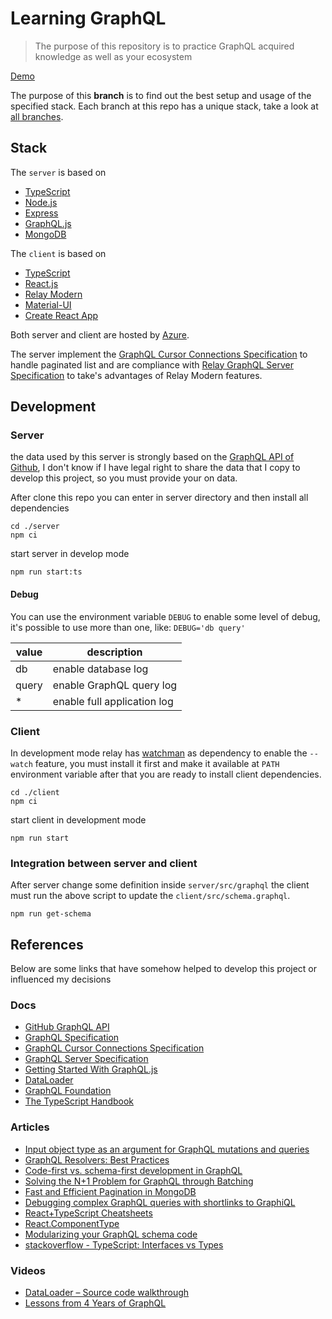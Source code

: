 # Learning GraphQL

> The purpose of this repository is to practice GraphQL acquired knowledge as well as your ecosystem

[Demo](https://belchior-learning-graphql.azurewebsites.net)

The purpose of this **branch** is to find out the best setup and usage of the specified stack. Each branch at this repo has a unique stack, take a look at [all branches](https://github.com/belchior/learning-graphql/branches/all).

## Stack

The `server` is based on

- [TypeScript](https://github.com/microsoft/TypeScript)
- [Node.js](https://github.com/nodejs/node)
- [Express](https://github.com/expressjs/express)
- [GraphQL.js](https://github.com/graphql/graphql-js)
- [MongoDB](https://www.mongodb.com/)

The `client` is based on

- [TypeScript](https://github.com/microsoft/TypeScript)
- [React.js](https://github.com/facebook/react)
- [Relay Modern](https://github.com/facebook/relay)
- [Material-UI](https://github.com/mui-org/material-ui)
- [Create React App](https://github.com/facebook/create-react-app)

Both server and client are hosted by [Azure](https://azure.microsoft.com).

The server implement the [GraphQL Cursor Connections Specification](https://relay.dev/graphql/connections.htm) to handle paginated list and are compliance with [Relay GraphQL Server Specification](https://relay.dev/docs/en/graphql-server-specification.html) to take's advantages of Relay Modern features.

## Development

### Server

the data used by this server is strongly based on the [GraphQL API of Github](https://developer.github.com/v4/explorer/), I don't know if I have legal right to share the data that I copy to develop this project, so you must provide your on data.

After clone this repo you can enter in server directory and then install all dependencies

```shell
cd ./server
npm ci
```

start server in develop mode

```shell
npm run start:ts
```

#### Debug

You can use the environment variable `DEBUG` to enable some level of debug, it's possible to use more than one, like: `DEBUG='db query'`

| value | description                 |
|-------|-----------------------------|
| db    | enable database log         |
| query | enable GraphQL query log    |
| *     | enable full application log |

### Client

In development mode relay has [watchman](https://github.com/facebook/watchman) as dependency to enable the `--watch` feature, you must install it first and make it available at `PATH` environment variable after that you are ready to install client dependencies.

```shell
cd ./client
npm ci
```

start client in development mode

```shell
npm run start
```

### Integration between server and client

After server change some definition inside `server/src/graphql` the client must run the above script to update the `client/src/schema.graphql`.

```shell
npm run get-schema
```

## References

Below are some links that have somehow helped to develop this project or influenced my decisions

### Docs

- [GitHub GraphQL API](https://developer.github.com/v4/explorer/)
- [GraphQL Specification](http://spec.graphql.org/June2018/)
- [GraphQL Cursor Connections Specification](https://relay.dev/graphql/connections.htm)
- [GraphQL Server Specification](https://relay.dev/docs/en/graphql-server-specification.html)
- [Getting Started With GraphQL.js](https://graphql.org/graphql-js/)
- [DataLoader](https://github.com/graphql/dataloader)
- [GraphQL Foundation](https://foundation.graphql.org/)
- [The TypeScript Handbook](https://www.typescriptlang.org/docs/handbook/)

### Articles

- [Input object type as an argument for GraphQL mutations and queries](https://atheros.ai/blog/input-object-type-as-an-argument-for-graphql-mutations-and-queries)
- [GraphQL Resolvers: Best Practices](https://medium.com/paypal-engineering/graphql-resolvers-best-practices-cd36fdbcef55)
- [Code-first vs. schema-first development in GraphQL](https://blog.logrocket.com/code-first-vs-schema-first-development-graphql/)
- [Solving the N+1 Problem for GraphQL through Batching](https://engineering.shopify.com/blogs/engineering/solving-the-n-1-problem-for-graphql-through-batching)
- [Fast and Efficient Pagination in MongoDB](https://www.codementor.io/@arpitbhayani/fast-and-efficient-pagination-in-mongodb-9095flbqr)
- [Debugging complex GraphQL queries with shortlinks to GraphiQL](https://nilsnh.no/2018/08/04/debugging-complex-graphql-queries-with-shortlinks-to-graphiql/)
- [React+TypeScript Cheatsheets](https://github.com/typescript-cheatsheets/react-typescript-cheatsheet)
- [React.ComponentType](https://flow.org/en/docs/react/types/#toc-react-componenttype)
- [Modularizing your GraphQL schema code](https://www.apollographql.com/blog/modularizing-your-graphql-schema-code-d7f71d5ed5f2)
- [stackoverflow - TypeScript: Interfaces vs Types](https://stackoverflow.com/questions/37233735/typescript-interfaces-vs-types#answer-52682220)

### Videos

- [DataLoader – Source code walkthrough](https://www.youtube.com/watch?v=OQTnXNCDywA&feature=youtu.be)
- [Lessons from 4 Years of GraphQL](https://www.youtube.com/watch?v=zVNrqo9XGOs)
